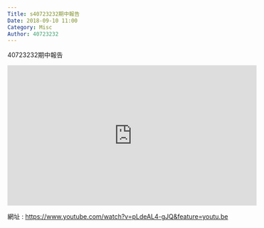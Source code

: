 ```yaml
---
Title: s40723232期中報告
Date: 2018-09-10 11:00
Category: Misc
Author: 40723232
---
```


40723232期中報告

<iframe width="560" height="315" src="https://www.youtube.com/embed/pLdeAL4-gJQ" frameborder="0" allow="accelerometer; autoplay; encrypted-media; gyroscope; picture-in-picture" allowfullscreen></iframe>

網址 : https://www.youtube.com/watch?v=pLdeAL4-gJQ&feature=youtu.be